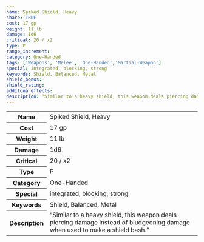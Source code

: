 ```yaml
---
name: Spiked Shield, Heavy
share: TRUE
cost: 17 gp
weight: 11 lb
damage: 1d6
critical: 20 / x2
type: P
range_increment:
category: One-Handed
tags: ['Weapons', 'Melee', 'One-Handed','Martial-Weapon']
special: integrated, blocking, strong
keywords: Shield, Balanced, Metal
shield_bonus: 
shield_rating: 
additona_effects: 
description: “Similar to a heavy shield, this weapon deals piercing damage instead of bludgeoning damage when used to make a shield bash.”
---
```

<p><span style="overflow-x: auto;"><table><tbody><tr><th>Name</th><td>Spiked Shield, Heavy</td></tr><tr><th>Cost</th><td>17 gp</td></tr><tr><th>Weight</th><td>11 lb</td></tr><tr><th>Damage</th><td>1d6</td></tr><tr><th>Critical</th><td>20 / x2</td></tr><tr><th>Type</th><td>P</td></tr><tr><th>Category</th><td>One-Handed</td></tr><tr><th>Special</th><td>integrated, blocking, strong</td></tr><tr><th>Keywords</th><td>Shield, Balanced, Metal</td></tr><tr><th>Description</th><td>“Similar to a heavy shield, this weapon deals piercing damage instead of bludgeoning damage when used to make a shield bash.”</td></tr></tbody></table></span></p>
